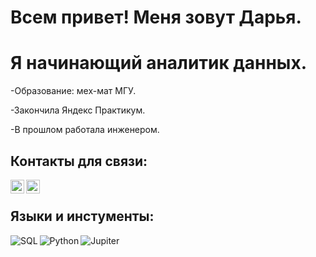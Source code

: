 # Всем привет! Меня зовут Дарья. 

# Я начинающий аналитик данных. 
-Образование: мех-мат МГУ. 

-Закончила Яндекс Практикум.

-В прошлом работала инженером.

## Контакты для связи:
[<img align="left" alt="opa_oz | Telegram" width="22px" src="https://cdn.jsdelivr.net/npm/simple-icons@v3/icons/telegram.svg" />](https://t.me/stierlitss)

[<img align="left" alt="opa_oz | Email" width="22px" src="https://cdn.jsdelivr.net/npm/simple-icons@v3/icons/email.svg" />](https://stierlitss@yandex.ru)

<br />

## Языки и инстументы:
<img align="left" alt="SQL" src="https://img.shields.io/badge/PostgreSQL-316192?style=for-the-badge&logo=postgresql&logoColor=white" />
<img align="left" alt="Python" src="https://img.shields.io/badge/Python-FFD43B?style=for-the-badge&logo=python&logoColor=blue">
<img align="left" alt="Jupiter" src="https://img.shields.io/badge/Jupyter-F37626.svg?&style=for-the-badge&logo=Jupyter&logoColor=white" />

